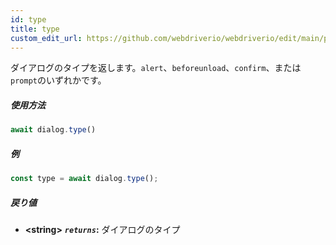 ```yaml
---
id: type
title: type
custom_edit_url: https://github.com/webdriverio/webdriverio/edit/main/packages/webdriverio/src/commands/dialog/type.ts
---
```


ダイアログのタイプを返します。`alert`、`beforeunload`、`confirm`、または`prompt`のいずれかです。

##### 使用方法

```js
await dialog.type()
```

##### 例

```js title="dialogType.js"
const type = await dialog.type();
```

##### 戻り値

- **&lt;string&gt;**
            **<code><var>returns</var></code>:**   ダイアログのタイプ